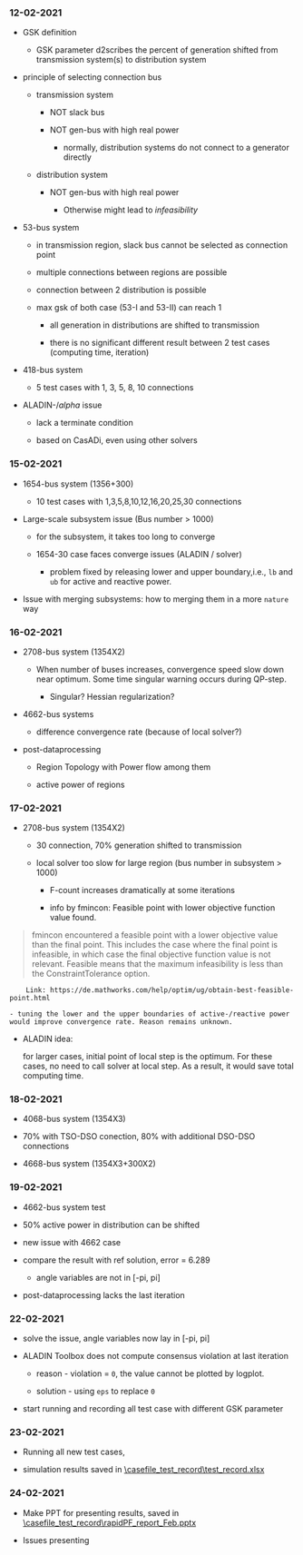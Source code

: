 ### 12-02-2021

- GSK definition

  - GSK parameter d2scribes the percent of generation shifted from transmission system(s) to distribution system


- principle of selecting connection bus

  - transmission system

    - NOT slack bus

    - NOT gen-bus with high real power

      - normally, distribution systems do not connect to a generator directly

  - distribution system

    - NOT gen-bus with high real power

      - Otherwise might lead to *infeasibility*


- 53-bus system

  - in transmission region, slack bus cannot be selected as connection point

  - multiple connections between regions are possible

  - connection between 2 distribution is possible

  - max gsk of both case (53-I and 53-II) can reach 1

    - all generation in distributions are shifted to transmission

    - there is no significant different result between 2 test cases (computing time, iteration)


- 418-bus system

  - 5 test cases with 1, 3, 5, 8, 10 connections


- ALADIN-$/alpha$ issue

  - lack a terminate condition

  - based on CasADi, even using other solvers

### 15-02-2021

- 1654-bus system (1356+300)

  - 10 test cases with 1,3,5,8,10,12,16,20,25,30 connections


- Large-scale subsystem issue (Bus number > 1000)

  - for the subsystem, it takes too long to converge

  - 1654-30 case faces converge issues (ALADIN / solver)

    - problem fixed by releasing lower and upper boundary,i.e., `lb` and `ub` for active and reactive power.


- Issue with merging subsystems: how to merging them in a more `nature` way

### 16-02-2021

- 2708-bus system (1354X2)

  - When number of buses increases, convergence speed slow down near optimum. Some time singular warning occurs during QP-step.

    - Singular? Hessian regularization?

- 4662-bus systems

  - difference convergence rate (because of local solver?)

- post-dataprocessing

  - Region Topology with Power flow among them

  - active power of regions

### 17-02-2021

- 2708-bus system (1354X2)

  - 30 connection, 70% generation shifted to transmission

  - local solver too slow for large region (bus number in subsystem > 1000)

    - F-count increases dramatically at some iterations

    - info by fmincon: Feasible point with lower objective function value found.
>fmincon encountered a feasible point with a lower objective value than the final point. This includes the case where the final point is infeasible, in which case the final objective function value is not relevant. Feasible means that the maximum infeasibility is less than the ConstraintTolerance option.

        Link: https://de.mathworks.com/help/optim/ug/obtain-best-feasible-point.html

    - tuning the lower and the upper boundaries of active-/reactive power would improve convergence rate. Reason remains unknown.

- ALADIN idea:

  for larger cases, initial point of local step is the optimum. For these cases, no need to call solver at local step. As a result, it would save total computing time.

### 18-02-2021

- 4068-bus system (1354X3)

 - 70% with TSO-DSO conection, 80% with additional DSO-DSO connections


- 4668-bus system (1354X3+300X2)

### 19-02-2021

- 4662-bus system test

 - 50% active power in distribution can be shifted

 - new issue with 4662 case

  - compare the result with ref solution, error = 6.289

    - angle variables are not in [-pi, pi]

  - post-dataprocessing lacks the last iteration

### 22-02-2021

  - solve the issue, angle variables now lay in [-pi, pi]

  - ALADIN Toolbox does not compute consensus violation at last iteration

    - reason - violation = `0`, the value cannot be plotted by logplot.

    - solution - using `eps` to replace `0`

  - start running and recording all test case with different GSK parameter

### 23-02-2021

- Running all new test cases,

- simulation results saved in [\casefile_test_record\test_record.xlsx](\casefile_test_record\test_record.xlsx)

### 24-02-2021

- Make PPT for presenting results, saved in [\casefile_test_record\rapidPF_report_Feb.pptx](\casefile_test_record\rapidPF_report_Feb.pptx)

- Issues presenting
